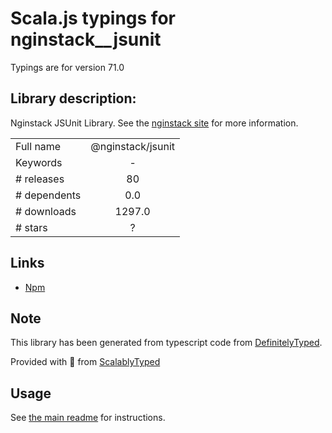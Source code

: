 
# Scala.js typings for nginstack__jsunit

Typings are for version 71.0

## Library description:
Nginstack JSUnit Library. See the [nginstack site](nginstack.com) for more information.

|                    |                 |
| ------------------ | :-------------: |
| Full name          | @nginstack/jsunit |
| Keywords           | - |
| # releases         | 80 |
| # dependents       | 0.0 |
| # downloads        | 1297.0 |
| # stars            | ? |

## Links
- [Npm](https://www.npmjs.com/package/%40nginstack%2Fjsunit)
    


## Note
This library has been generated from typescript code from [DefinitelyTyped](https://definitelytyped.org).

Provided with :purple_heart: from [ScalablyTyped](https://github.com/oyvindberg/ScalablyTyped)

## Usage
See [the main readme](../../readme.md) for instructions.


